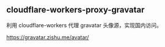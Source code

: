 ## cloudflare-workers-proxy-gravatar

利用 cloudflare-workers 代理 gravatar 头像源，实现国内访问。

https://gravatar.zishu.me/avatar/
